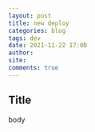 ```yaml
---
layout: post
title: new deploy
categories: blog
tags: dev
date: 2021-11-22 17:00
author: 
site: 
comments: true
---
```


## Title

body
